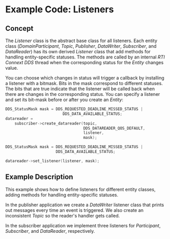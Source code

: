 # Example Code: Listeners

## Concept
The *Listener* class is the abstract base class for all listeners. Each
entity class (*DomainParticipant*, *Topic*, *Publisher*, *DataWriter*,
*Subscriber*, and *DataReader*) has its own derived *Listener* class that add
methods for handling entity-specific statuses. The methods are called by an
internal *RTI Connext DDS* thread when the corresponding status for the *Entity*
changes value.

You can choose which changes in status will trigger a callback by installing a
listener with a bitmask. Bits in the mask correspond to different statuses.
The bits that are true indicate that the listener will be called back when
there are changes in the corresponding status. You can specify a listener
and set its bit-mask before or after you create an *Entity*:

```c
DDS_StatusMask mask = DDS_REQUESTED_DEADLINE_MISSED_STATUS |
                         DDS_DATA_AVAILABLE_STATUS;
datareader =
    subscriber->create_datareader(topic,
                                  DDS_DATAREADER_QOS_DEFAULT,
                                  listener,
                                  mask);

DDS_StatusMask mask = DDS_REQUESTED_DEADLINE_MISSED_STATUS |
                      DDS_DATA_AVAILABLE_STATUS;

datareader->set_listener(listener, mask);
```

## Example Description
This example shows how to define listeners for different entity classes,
adding methods for handling entity-specific statuses.

In the publisher application we create a *DataWriter* listener class that
prints out messages every time an event is triggered. We also create
an inconsistent *Topic* so the reader's handler gets called.

In the subscriber application we implement three listeners for *Participant*,
*Subscriber*, and *DataReader*, respectively.
